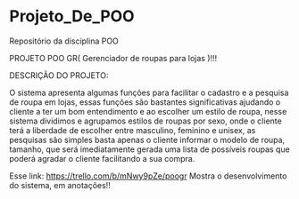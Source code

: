 # Projeto_De_POO
Repositório da disciplina POO

PROJETO POO GR( Gerenciador de roupas para lojas )!!!

DESCRIÇÃO DO PROJETO:

O sistema apresenta algumas funções para facilitar o cadastro e a pesquisa de roupa em lojas, 
essas funções são bastantes significativas ajudando o cliente a ter um bom entendimento e ao escolher um estilo de roupa, 
nesse sistema dividimos e agrupamos estilos de roupas por sexo, onde o cliente terá a liberdade de escolher entre masculino, 
feminino e unisex, as pesquisas são simples basta apenas o cliente informar o modelo de roupa, tamanho, 
que será imediatamente gerada uma lista de possíveis roupas que poderá agradar o cliente facilitando a sua compra.



Esse link: https://trello.com/b/mNwy9pZe/poogr
Mostra o desenvolvimento do sistema, em anotações!!
